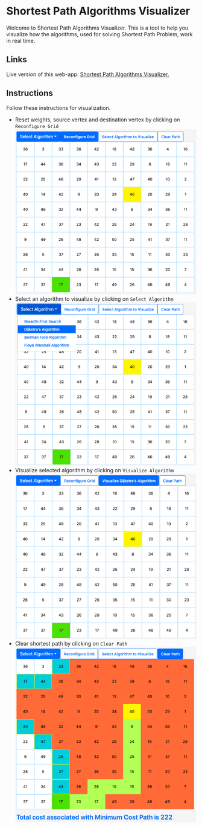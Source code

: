 # Shortest Path Algorithms Visualizer
Welcome to Shortest Path Algorithms Visualizer. This is a tool to help you visualize how the algorithms, used for solving Shortest Path Problem, work in real time.

## Links
Live version of this web-app: [Shortest Path Algorithms Visualizer.](https://jigyansu-nanda.github.io/Shortest-Path-Algorithms-Visualizer/) 

## Instructions
Follow these instructions for visualization.
  - Reset weights, source vertex and destination vertex by clicking on `Reconfigure Grid` <br/>
  ![Reconfigure Grid](https://github.com/Jigyansu-Nanda/Shortest-Path-Algorithms-Visualizer/blob/source-code/reconfigure-grid.png)
  - Select an algorithm to visualize by clicking on `Select Algorithm`<br/>
  ![Select Algorithm](https://github.com/Jigyansu-Nanda/Shortest-Path-Algorithms-Visualizer/blob/source-code/select-algorithm.png)
  - Visualize selected algorithm by clicking on `Visualize Algorithm`<br/>
  ![Visualize Algorithm](https://github.com/Jigyansu-Nanda/Shortest-Path-Algorithms-Visualizer/blob/source-code/visualize.png)
  - Clear shortest path by clicking on `Clear Path`<br/>
  ![Clear Path](https://github.com/Jigyansu-Nanda/Shortest-Path-Algorithms-Visualizer/blob/source-code/clear-path.png)
